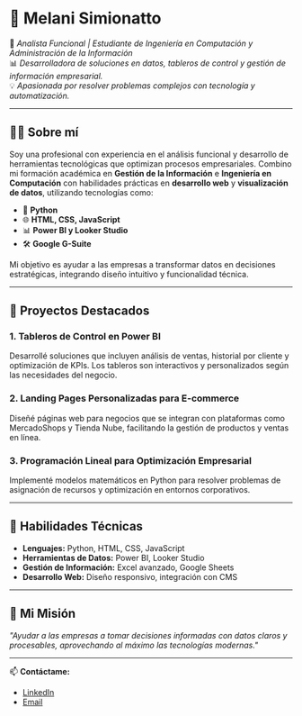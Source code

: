 # 💼 Melani Simionatto  
🎯 *Analista Funcional | Estudiante de Ingeniería en Computación y Administración de la Información*  
📊 *Desarrolladora de soluciones en datos, tableros de control y gestión de información empresarial.*  
💡 *Apasionada por resolver problemas complejos con tecnología y automatización.*  

---

## 👩‍💻 Sobre mí  
Soy una profesional con experiencia en el análisis funcional y desarrollo de herramientas tecnológicas que optimizan procesos empresariales. Combino mi formación académica en **Gestión de la Información** e **Ingeniería en Computación** con habilidades prácticas en **desarrollo web** y **visualización de datos**, utilizando tecnologías como:  

- 🐍 **Python**  
- 🌐 **HTML, CSS, JavaScript**  
- 📊 **Power BI y Looker Studio**  
- 🛠️ **Google G-Suite**  

Mi objetivo es ayudar a las empresas a transformar datos en decisiones estratégicas, integrando diseño intuitivo y funcionalidad técnica.

---

## 📌 Proyectos Destacados  
### 1. **Tableros de Control en Power BI**  
Desarrollé soluciones que incluyen análisis de ventas, historial por cliente y optimización de KPIs. Los tableros son interactivos y personalizados según las necesidades del negocio.  
<!--[Ver repositorio ➡️](#)-->

### 2. **Landing Pages Personalizadas para E-commerce**  
Diseñé páginas web para negocios que se integran con plataformas como MercadoShops y Tienda Nube, facilitando la gestión de productos y ventas en línea.  
<!--[Ver repositorio ➡️](#)-->

### 3. **Programación Lineal para Optimización Empresarial**  
Implementé modelos matemáticos en Python para resolver problemas de asignación de recursos y optimización en entornos corporativos.  
<!--[Ver repositorio ➡️](#)-->

---

## 🚀 Habilidades Técnicas  
- **Lenguajes:** Python, HTML, CSS, JavaScript  
- **Herramientas de Datos:** Power BI, Looker Studio  
- **Gestión de Información:** Excel avanzado, Google Sheets  
- **Desarrollo Web:** Diseño responsivo, integración con CMS  

---

## 🌱 Mi Misión  
*"Ayudar a las empresas a tomar decisiones informadas con datos claros y procesables, aprovechando al máximo las tecnologías modernas."*

---

📫 **Contáctame:**  
- [LinkedIn](https://www.linkedin.com)  
- [Email](mailto:tuemail@gmail.com)  






<!--
**melsimionatto/melsimionatto** is a ✨ _special_ ✨ repository because its `README.md` (this file) appears on your GitHub profile.

Here are some ideas to get you started:

- 🔭 I’m currently working on ...
- 🌱 I’m currently learning ...
- 👯 I’m looking to collaborate on ...
- 🤔 I’m looking for help with ...
- 💬 Ask me about ...
- 📫 How to reach me: ...
- 😄 Pronouns: ...
- ⚡ Fun fact: ...
-->
